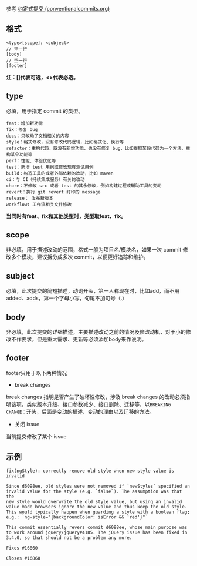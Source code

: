 参考 [约定式提交 (conventionalcommits.org)](https://www.conventionalcommits.org/zh-hans/v1.0.0/)

## 格式

```text
<type>[scope]: <subject>
// 空一行
[body]
// 空一行
[footer]
```

**注：[]代表可选，<>代表必选。**

## type

必填，用于指定 commit 的类型。

```text
feat：增加新功能
fix：修复 bug
docs：只改动了文档相关的内容
style：格式修改，没有修改代码逻辑，比如格式化、换行等
refactor：重构代码，既没有新增功能，也没有修复 bug，比如提取某段代码为一个方法、重构某个功能等
perf：性能、体验优化等
test：新增 test 用例或修改现有测试用例
build：构造工具的或者外部依赖的改动，比如 maven
ci：与 CI（持续集成服务）有关的改动
chore：不修改 src 或者 test 的其余修改，例如构建过程或辅助工具的变动
revert：执行 git revert 打印的 message
release： 发布新版本
workflow: 工作流相关文件修改
```

**当同时有feat、fix和其他类型时，类型取feat、fix。**

## scope

非必填，用于描述改动的范围，格式一般为项目名/模块名，如果一次 commit 修改多个模块，建议拆分成多次 commit，以便更好追踪和维护。

## subject

必填，此次提交的简短描述，动词开头，第一人称现在时，比如add，而不用 added、adds，第一个字母小写，句尾不加句号（.）

## body

非必填，此次提交的详细描述，主要描述改动之前的情况及修改动机，对于小的修改不作要求，但是重大需求、更新等必须添加body来作说明。

## footer

footer只用于以下两种情况

- break changes

break changes 指明是否产生了破坏性修改，涉及 break changes 的改动必须指明该项，类似版本升级、接口参数减少、接口删除、迁移等，以`BREAKING CHANGE：`开头，后面是变动的描述、变动的理由以及迁移的方法。

- 关闭 issue

当前提交修改了某个 issue

## 示例

```text
fix(ngStyle): correctly remove old style when new style value is invalid

Since d6098ee, old styles were not removed if `newStyles` specified an
invalid value for the style (e.g. `false`). The assumption was that the
new style would overwrite the old style value, but using an invalid
value made browsers ignore the new value and thus keep the old style.
This would typically happen when guarding a style with a boolean flag;
e.g.: `ng-style="{backgroundColor: isError && 'red'}"`

This commit essentially revers commit d6098ee, whose main purpose was
to work around jquery/jquery#4185. The jQuery issue has been fixed in
3.4.0, so that should not be a problem any more.

Fixes #16860

Closes #16868
```